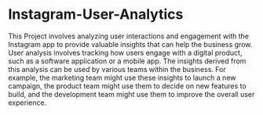 # Instagram-User-Analytics
This Project involves analyzing user interactions and engagement with the Instagram app to provide valuable insights that can help the business grow. User analysis involves tracking how users engage with a digital product, such as a software application or a mobile app. The insights derived from this analysis can be used by various teams within the business.
For example, the marketing team might use these insights to launch a new campaign, the product team might use them to decide on new features to build, and the development team might use them to improve the overall user experience.
